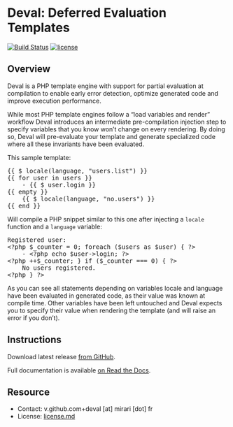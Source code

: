 # Deval: Deferred Evaluation Templates

[![Build Status](https://img.shields.io/github/actions/workflow/status/r3c/deval/verify.yml?branch=master)](https://github.com/r3c/deval/actions/workflows/verify.yml)
[![license](https://img.shields.io/github/license/r3c/deval.svg)](https://opensource.org/licenses/MIT)

## Overview

Deval is a PHP template engine with support for partial evaluation at
compilation to enable early error detection, optimize generated code and
improve execution performance.

While most PHP template engines follow a “load variables and render” workflow
Deval introduces an intermediate pre-compilation injection step to specify
variables that you know won’t change on every rendering. By doing so, Deval
will pre-evaluate your template and generate specialized code where all these
invariants have been evaluated.

This sample template:

<pre>
{{ $ locale(language, "users.list") }}
{{ for user in users }}
    - {{ $ user.login }}
{{ empty }}
    {{ $ locale(language, "no.users") }}
{{ end }}
</pre>

Will compile a PHP snippet similar to this one after injecting a `locale`
function and a `language` variable:

<pre>
Registered user:
&lt;?php $_counter = 0; foreach ($users as $user) { ?&gt;
    - &lt;?php echo $user-&gt;login; ?&gt;
&lt;?php ++$_counter; } if ($_counter === 0) { ?&gt;
    No users registered.
&lt;?php } ?&gt;
</pre>    

As you can see all statements depending on variables locale and language have
been evaluated in generated code, as their value was known at compile time.
Other variables have been left untouched and Deval expects you to specify their
value when rendering the template (and will raise an error if you don’t).

## Instructions

Download latest release
[from GitHub](https://github.com/r3c/deval/releases/latest).

Full documentation is available
[on Read the Docs](http://deval.readthedocs.io/).

## Resource

- Contact: v.github.com+deval [at] mirari [dot] fr
- License: [license.md](license.md)
